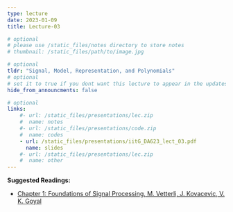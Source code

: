 ```yaml
---
type: lecture
date: 2023-01-09
title: Lecture-03

# optional
# please use /static_files/notes directory to store notes
# thumbnail: /static_files/path/to/image.jpg

# optional
tldr: "Signal, Model, Representation, and Polynomials"
# optional
# set it to true if you dont want this lecture to appear in the updates section
hide_from_announcments: false

# optional
links: 
    #- url: /static_files/presentations/lec.zip
    #  name: notes
    #- url: /static_files/presentations/code.zip
    #  name: codes
    - url: /static_files/presentations/iitG_DA623_lect_03.pdf
      name: slides
    #- url: /static_files/presentations/lec.zip
    #  name: other
---
```


**Suggested Readings:**
- [Chapter 1: Foundations of Signal Processing, M. Vetterli, J. Kovacevic, V. K. Goyal](https://www.fourierandwavelets.org/)

